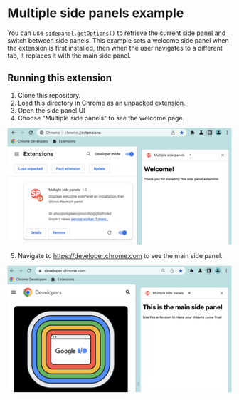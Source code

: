 # Multiple side panels example

You can use [`sidepanel.getOptions()`](https://developer.chrome.com/docs/extensions/reference/sidePanel/#method-getOptions) to retrieve the current side panel and switch between side panels. This example sets a welcome side panel when the extension is first installed, then when the user navigates to a different tab, it replaces it with the main side panel.

## Running this extension

1. Clone this repository.
2. Load this directory in Chrome as an [unpacked extension](https://developer.chrome.com/docs/extensions/mv3/getstarted/development-basics/#load-unpacked).
3. Open the side panel UI
4. Choose "Multiple side panels" to see the welcome page.

<img src="../../.repo/images/multiple-side-panel-welcome.png" alt="Welcome side panel" width=600>

5. Navigate to https://developer.chrome.com to see the main side panel.

<img src="../../.repo/images/multiple-side-panel-main.png" alt="Main side panel" width=600>

